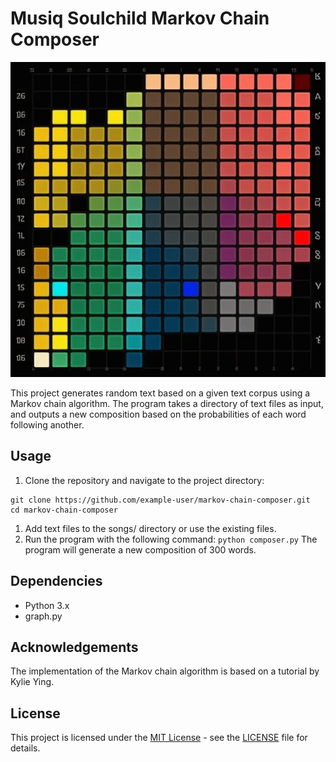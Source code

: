 # Musiq Soulchild Markov Chain Composer
![a collage of proccessed images from the project](https://github.com/AlliysonBonner/MarkovChainComposer/blob/main/image.png?raw=true)

This project generates random text based on a given text corpus using a Markov chain algorithm. The program takes a directory of text files as input, and outputs a new composition based on the probabilities of each word following another.

## Usage
1. Clone the repository and navigate to the project directory:
```
git clone https://github.com/example-user/markov-chain-composer.git
cd markov-chain-composer
```
1. Add text files to the songs/ directory or use the existing files.
1. Run the program with the following command:
`python composer.py`
The program will generate a new composition of 300 words.
## Dependencies
* Python 3.x
* graph.py
## Acknowledgements
The implementation of the Markov chain algorithm is based on a tutorial by Kylie Ying.
## License
This project is licensed under the [MIT License](https://opensource.org/licenses/MIT) - see the [LICENSE](LICENSE) file for details.
